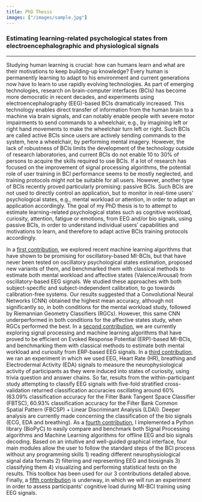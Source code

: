 ```yaml
---
title: PhD Thesis
images: ["/images/sample.jpg"]
---
```


### Estimating learning-related psychological states from electroencephalographic and physiological signals

---

Studying human learning is crucial: how can humans learn and what are their motivations to keep building-up knowledge? Every human is permanently learning to adapt to his environment and current generations now have to learn to use rapidly evolving technologies. As part of emerging technologies, research on brain-computer interfaces (BCIs) has become more democratic in recent decades, and experiments using electroencephalography (EEG)-based BCIs dramatically increased. This technology enables direct transfer of information from the human brain to a machine via brain signals, and can notably enable people with severe motor impairments to send commands to a wheelchair, e.g., by imagining left or right hand movements to make the wheelchair turn left or right. Such BCIs are called active BCIs since users are actively sending commands to the system, here a wheelchair, by performing mental imagery. However, the lack of robustness of BCIs limits the development of the technology outside of research laboratories, and current BCIs do not enable 10 to 30% of persons to acquire the skills required to use BCIs. If a lot of research has focused on the improvement of signal processing algorithms, the potential role of user training in BCI performance seems to be mostly neglected, and training protocols might not be suitable for all users. However, another type of BCIs recently proved particularly promising: passive BCIs. Such BCIs are not used to directly control an application, but to monitor in real-time users’ psychological states, e.g., mental workload or attention, in order to adapt an application accordingly. The goal of my PhD thesis is to to attempt to estimate learning-related psychological states such as cognitive workload, curiosity, attention, fatigue or emotions, from EEG and/or bio signals, using passive BCIs, in order to understand individual users’ capabilities and motivations to learn, and therefore to adapt active BCIs training protocols accordingly.


In a [first contribution](http://localhost:1313/post/oscillatory_classification/), we explored recent machine learning algorithms that have shown to be promising for oscillatory-based MI-BCIs, but that have never been tested on oscillatory psychological states estimation, proposed new variants of them, and benchmarked them with classical methods to estimate both mental workload and affective states (Valence/Arousal) from oscillatory-based EEG signals. We studied these approaches with both subject-specific and subject-independent calibration, to go towards calibration-free systems. Our results suggested that a Convolutional Neural Networks (CNN) obtained the highest mean accuracy, although not significantly so, in both conditions for the mental workload study, followed by Riemannian Geometry Classifiers (RGCs). However, this same CNN underperformed in both conditions for the affective states study, when RGCs performed the best. In a [second contribution](http://localhost:1313/post/erp_classification/), we are currently exploring signal processing and machine learning algorithms that have proved to be efficient on Evoked Response Potential (ERP)-based MI-BCIs, and benchmarking them with classical methods to estimate both mental workload and curiosity from ERP-based EEG signals. In a [third contribution](http://localhost:1313/post/curiosity/), we ran an experiment in which we used EEG, Heart Rate (HR), breathing and Electrodermal Activity (EDA) signals to measure the neurophysiological activity of participants as they were induced into states of curiosity, using trivia question and answer chains. So far, results from the within-participant study attempting to classify EEG signals with five-fold stratified cross-validation returned classification accuracies oscillating around 60% (63.09% classification accuracy for the Filter Bank Tangent Space Classifier (FBTSC), 60.93% classification accuracy for the Filter Bank Common Spatial Pattern (FBCSP) + Linear Discriminant Analysis (LDA)). Deeper analysis are currently made concerning the classification of the bio signals (ECG, EDA and breathing). As a [fourth contribution](http://localhost:1313/post/biopyc/), I implemented a Python library (BioPyC) to easily compare and benchmark both Signal Processing algorithms and Machine Learning algorithms for offline EEG and bio signals decoding. Based on an intuitive and well-guided graphical interface, four main modules allow the user to follow the standard steps of the BCI process without any programming skills 1) reading different neurophysiological signal data formats 2) filtering and representing EEG and biosignals 3) classifying them 4) visualizing and performing statistical tests on the results. This toolbox has been used for our 3 contributions detailed above. Finally, a [fifth contribution](http://localhost:1313/post/mi_workload/) is underway, in which we will run an experiment in order to assess participants’ cognitive load during MI-BCI training using EEG signals. 